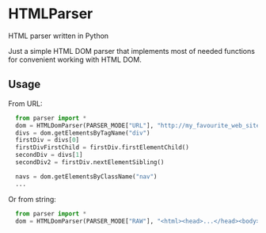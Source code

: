 # HTMLParser
HTML parser written in Python

Just a simple HTML DOM parser that implements most of needed functions for convenient working with HTML DOM.

<h2>Usage</h2>
From URL:

```python
  from parser import *
  dom = HTMLDomParser(PARSER_MODE["URL"], "http://my_favourite_web_site.zzz")
  divs = dom.getElementsByTagName("div")
  firstDiv = divs[0]
  firstDivFirstChild = firstDiv.firstElementChild()
  secondDiv = divs[1]
  secondDiv2 = firstDiv.nextElementSibling()

  navs = dom.getElementsByClassName("nav")
  ...
```

Or from string:

```python
  from parser import *
  dom = HTMLDomParser(PARSER_MODE["RAW"], "<html><head>...</head><body>...</body></html>")
```


